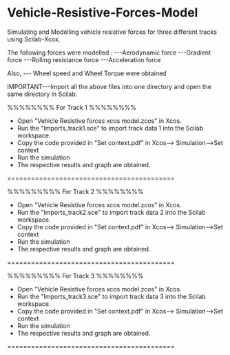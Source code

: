 # Vehicle-Resistive-Forces-Model 

Simulating and Modelling vehicle resistive forces for three different tracks using Scilab-Xcox.

The following forces were modelled :
---Aerodynamic force
---Gradient force
---Rolling resistance force
---Acceleration force

Also,
--- Wheel speed and Wheel Torque were obtained


IMPORTANT---Import all the above files into one directory and open the same directory in Scilab.


%%%%%%%% For Track 1 %%%%%%%%

* Open "Vehicle Resistive forces xcos model.zcos" in Xcos.
* Run the "Imports_track1.sce"  to import track data 1 into the Scilab workspace.
* Copy the code provided in "Set context.pdf" in Xcos--> Simulation-->Set context
* Run the simulation 
* The respective results and graph are obtained.

==========================================

%%%%%%%%% For Track 2 %%%%%%%%

* Open "Vehicle Resistive forces xcos model.zcos" in Xcos.
* Run the "Imports_track2.sce"  to import track data 2 into the Scilab workspace.
* Copy the code provided in "Set context.pdf" in Xcos--> Simulation-->Set context
* Run the simulation 
* The respective results and graph are obtained.

==========================================

%%%%%%%%% For Track 3 %%%%%%%%

* Open "Vehicle Resistive forces xcos model.zcos" in Xcos.
* Run the "Imports_track3.sce"  to import track data 3 into the Scilab workspace.
* Copy the code provided in "Set context.pdf" in Xcos--> Simulation-->Set context
* Run the simulation 
* The respective results and graph are obtained.

==========================================

